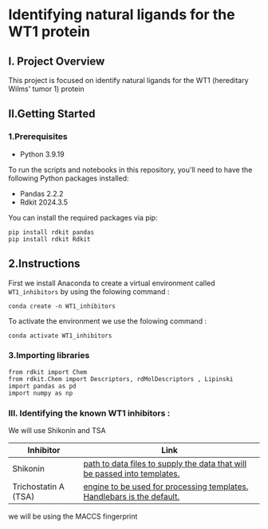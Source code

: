 # Identifying natural ligands for the WT1 protein

## I. Project Overview
This project is focused on identify natural ligands for the WT1 (hereditary Wilms' tumor 1) protein

## II.Getting Started
### 1.Prerequisites
- Python 3.9.19
  
To run the scripts and notebooks in this repository, you'll need to have the following Python packages installed:

- Pandas 2.2.2
- Rdkit 2024.3.5

You can install the required packages via pip:
```
pip install rdkit pandas
pip install rdkit Rdkit
```
## 2.Instructions
First we install Anaconda to create a virtual environment called `WT1_inhibitors` by using the folowing command :
```
conda create -n WT1_inhibitors
```
To activate the environment we use the folowing command :
```
conda activate WT1_inhibitors
```
### 3.Importing libraries
```
from rdkit import Chem
from rdkit.Chem import Descriptors, rdMolDescriptors , Lipinski
import pandas as pd
import numpy as np
```
### III. Identifying the known WT1 inhibitors : 

 We will use Shikonin and TSA 
 
| Inhibitor | Link |
| ------ | ----------- |
| Shikonin   | [path to data files to supply the data that will be passed into templates.](https://pubmed.ncbi.nlm.nih.gov/36500358/ ) |
| Trichostatin A (TSA) | [engine to be used for processing templates. Handlebars is the default.](https://pubmed.ncbi.nlm.nih.gov/18535006/) |

we will be using the MACCS fingerprint 

